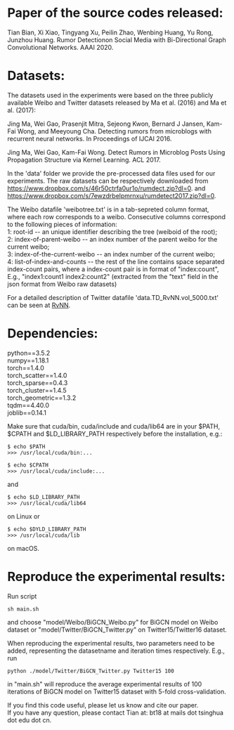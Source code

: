 # Paper of the source codes released:  
Tian Bian, Xi Xiao, Tingyang Xu, Peilin Zhao, Wenbing Huang, Yu Rong, Junzhou Huang. Rumor Detectionon Social Media with Bi-Directional Graph Convolutional Networks. AAAI 2020.

# Datasets:  
The datasets used in the experiments were based on the three publicly available Weibo and Twitter datasets released by Ma et al. (2016) and Ma et al. (2017):

Jing Ma, Wei Gao, Prasenjit Mitra, Sejeong Kwon, Bernard J Jansen, Kam-Fai Wong, and Meeyoung Cha. Detecting rumors from microblogs with recurrent neural networks. In Proceedings of IJCAI 2016.

Jing Ma, Wei Gao, Kam-Fai Wong. Detect Rumors in Microblog Posts Using Propagation Structure via Kernel Learning. ACL 2017.

In the 'data' folder we provide the pre-processed data files used for our experiments. The raw datasets can be respectively downloaded from https://www.dropbox.com/s/46r50ctrfa0ur1o/rumdect.zip?dl=0. and https://www.dropbox.com/s/7ewzdrbelpmrnxu/rumdetect2017.zip?dl=0.

The Weibo datafile 'weibotree.txt' is in a tab-sepreted column format, where each row corresponds to a weibo. Consecutive columns correspond to the following pieces of information:  
1: root-id -- an unique identifier describing the tree (weiboid of the root);  
2: index-of-parent-weibo -- an index number of the parent weibo for the current weibo;  
3: index-of-the-current-weibo -- an index number of the current weibo;  
4: list-of-index-and-counts -- the rest of the line contains space separated index-count pairs, where a index-count pair is in format of "index:count", E.g., "index1:count1 index2:count2" (extracted from the "text" field in the json format from Weibo raw datasets)  

For a detailed description of Twitter datafile 'data.TD_RvNN.vol_5000.txt' can be seen at [RvNN](https://github.com/majingCUHK/Rumor_RvNN).

# Dependencies:  
python==3.5.2  
numpy==1.18.1  
torch==1.4.0  
torch_scatter==1.4.0  
torch_sparse==0.4.3  
torch_cluster==1.4.5  
torch_geometric==1.3.2  
tqdm==4.40.0  
joblib==0.14.1  

Make sure that cuda/bin, cuda/include and cuda/lib64 are in your $PATH, $CPATH and $LD_LIBRARY_PATH respectively before the installation, e.g.:
```
$ echo $PATH
>>> /usr/local/cuda/bin:...

$ echo $CPATH
>>> /usr/local/cuda/include:...
```
and
```
$ echo $LD_LIBRARY_PATH
>>> /usr/local/cuda/lib64
```
on Linux or
```
$ echo $DYLD_LIBRARY_PATH
>>> /usr/local/cuda/lib
```
on macOS. 

# Reproduce the experimental results:  
Run script 
```
sh main.sh
```
and choose "model/Weibo/BiGCN_Weibo.py" for BiGCN model on Weibo dataset or "model/Twitter/BiGCN_Twitter.py" on Twitter15/Twitter16 dataset.  

When reproducing the experimental results, two parameters need to be added, representing the datasetname and iteration times respectively. E.g., run 
```
python ./model/Twitter/BiGCN_Twitter.py Twitter15 100
```
in "main.sh" will reproduce the average experimental results of 100 iterations of BiGCN model on Twitter15 dataset with 5-fold cross-validation.  

If you find this code useful, please let us know and cite our paper.  
If you have any question, please contact Tian at: bt18 at mails dot tsinghua dot edu dot cn.
